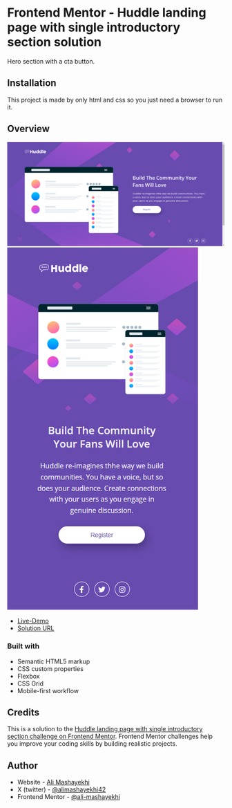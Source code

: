 # Frontend Mentor - Huddle landing page with single introductory section solution

Hero section with a cta button.

## Installation

This project is made by only html and css so you just need a browser to run it.

## Overview

![](design/screenshot1.png)
![](design/screenshot2.png)

- [Live-Demo](https://ali-huddle-landing-page.netlify.app/)
- [Solution URL](https://www.frontendmentor.io/solutions/huddlelandingpagewithsingleintroductorysectionmaster-B0ea1Ryr57)

### Built with

- Semantic HTML5 markup
- CSS custom properties
- Flexbox
- CSS Grid
- Mobile-first workflow

## Credits

This is a solution to the [Huddle landing page with single introductory section challenge on Frontend Mentor](https://www.frontendmentor.io/challenges/huddle-landing-page-with-a-single-introductory-section-B_2Wvxgi0). Frontend Mentor challenges help you improve your coding skills by building realistic projects.

## Author

- Website - [Ali Mashayekhi]()
- X (twitter) - [@alimashayekhi42](https://www.twitter.com/alimashayekhi42)
- Frontend Mentor - [@ali-mashayekhi](https://www.frontendmentor.io/profile/ali-mashayekhi)
